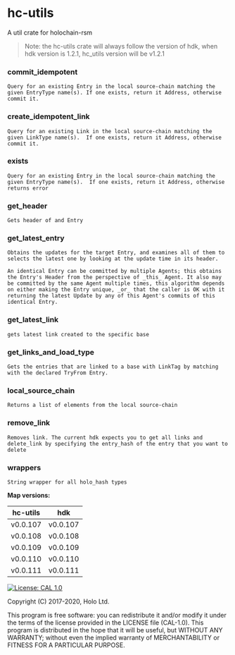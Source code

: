 # hc-utils

A util crate for holochain-rsm

> Note: the hc-utils crate will always follow the version of hdk, when hdk version is 1.2.1, hc_utils version will be v1.2.1

### commit_idempotent

    Query for an existing Entry in the local source-chain matching the given EntryType name(s). If one exists, return it Address, otherwise commit it.

### create_idempotent_link

    Query for an existing Link in the local source-chain matching the given LinkType name(s).  If one exists, return it Address, otherwise commit it.

### exists

    Query for an existing Entry in the local source-chain matching the given EntryType name(s).  If one exists, return it Address, otherwise returns error

### get_header

    Gets header of and Entry

### get_latest_entry

    Obtains the updates for the target Entry, and examines all of them to selects the latest one by looking at the update time in its header.

    An identical Entry can be committed by multiple Agents; this obtains the Entry's Header from the perspective of _this_ Agent. It also may be committed by the same Agent multiple times, this algorithm depends on either making the Entry unique, _or_ that the caller is OK with it returning the latest Update by any of this Agent's commits of this identical Entry.

### get_latest_link

    gets latest link created to the specific base

### get_links_and_load_type

    Gets the entries that are linked to a base with LinkTag by matching with the declared TryFrom Entry.

### local_source_chain

    Returns a list of elements from the local source-chain

### remove_link

    Removes link. The current hdk expects you to get all links and delete_link by specifying the entry_hash of the entry that you want to delete

### wrappers

    String wrapper for all holo_hash types

**Map versions:**

| hc-utils | hdk      |
| -------- | -------- |
| v0.0.107 | v0.0.107 |
| v0.0.108 | v0.0.108 |
| v0.0.109 | v0.0.109 |
| v0.0.110 | v0.0.110 |
| v0.0.111 | v0.0.111 |

[![License: CAL 1.0](https://img.shields.io/badge/License-CAL%201.0-blue.svg)](https://github.com/holochain/cryptographic-autonomy-license)

Copyright (C) 2017-2020, Holo Ltd.

This program is free software: you can redistribute it and/or modify it under the terms of the license
provided in the LICENSE file (CAL-1.0). This program is distributed in the hope that it will be useful,
but WITHOUT ANY WARRANTY; without even the implied warranty of MERCHANTABILITY or FITNESS FOR A PARTICULAR PURPOSE.
